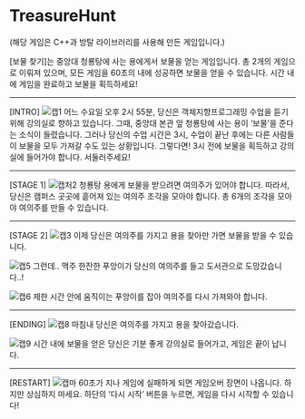 # TreasureHunt

(해당 게임은 C++과 방탈 라이브러리를 사용해 만든 게임입니다.)

[보물 찾기]는 중앙대 청룡탕에 사는 용에게서 보물을 얻는 게임입니다.
총 2개의 게임으로 이뤄져 있으며, 모든 게임을 60초의 내에 성공하면 보물을 얻을 수 있습니다. 시간 내에 게임을 완료하고 보물을 획득하세요!

----------------------------
[INTRO]
![캡1](https://user-images.githubusercontent.com/90469593/137513572-ae57f41f-a7b0-4c4b-ad0a-61d7392dd362.PNG)
어느 수요일 오후 2시 55분, 당신은 객체지향프로그래밍 수업을 듣기 위해 강의실로 향하고 있습니다. 그때, 중앙대 본관 앞 청룡탕에 사는 용이 ‘보물’을 준다는 소식이 들렸습니다. 그러나 당신의 수업 시간은 3시, 수업이 끝난 후에는 다른 사람들이 보물을 모두 가져갈 수도 있는 상황입니다. 그렇다면! 3시 전에 보물을 획득하고 강의실에 들어가야 합니다. 서둘러주세요!

----------------------------
[STAGE 1]
![캡처2](https://user-images.githubusercontent.com/90469593/137513751-9611a62e-0401-453f-b9e8-e59d0843f183.PNG)
청룡탕 용에게 보물을 받으려면 여의주가 있어야 합니다. 따라서, 당신은 캠퍼스 곳곳에 흩어져 있는 여의주 조각을 모아야 합니다. 총 6개의 조각을 모아야 여의주를 만들 수 있습니다. 

----------------------------
[STAGE 2]
![캡3](https://user-images.githubusercontent.com/90469593/137515041-2969da6c-e263-48b9-bd89-d29cc7683e67.PNG)
이제 당신은 여의주를 가지고 용을 찾아만 가면 보물을 받을 수 있습니다. 

![캡5](https://user-images.githubusercontent.com/90469593/137515051-a3015b45-5c6e-4923-a4ae-5dcfea050b64.PNG)
그런데.. 맥주 한잔한 푸앙이가 당신의 여의주를 들고 도서관으로 도망갔습니다..!

![캡6](https://user-images.githubusercontent.com/90469593/137513951-9f6ff26e-2f2b-4912-94c9-83fa1d72e71b.PNG)
제한 시간 안에 움직이는 푸앙이를 잡아 여의주를 다시 가져와야 합니다.

----------------------------
[ENDING]
![캡8](https://user-images.githubusercontent.com/90469593/137516084-0e3d41c9-58ed-40a9-8280-f99c545f5095.PNG)
마침내 당신은 여의주를 가지고 용을 찾아갔습니다. 

![캡9](https://user-images.githubusercontent.com/90469593/137516095-1fbb928c-8e86-4749-a8eb-a2da20be6017.PNG)
시간 내에 보물을 얻은 당신은 기분 좋게 강의실로 들어가고, 게임은 끝이 납니다.

----------------------------
[RESTART]
![캡마](https://user-images.githubusercontent.com/90469593/137516124-85319131-5f91-4fd0-bb30-1320215bff58.PNG)
60초가 지나 게임에 실패하게 되면 게임오버 장면이 나옵니다. 하지만 상심하지 마세요. 하단의 ‘다시 시작’ 버튼을 누르면, 게임을 다시 시작할 수 있습니다!
